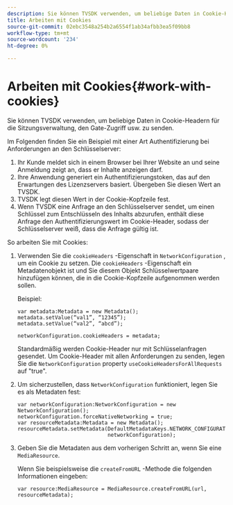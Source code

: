 ```yaml
---
description: Sie können TVSDK verwenden, um beliebige Daten in Cookie-Headern für die Sitzungsverwaltung, den Gate-Zugriff usw. zu senden.
title: Arbeiten mit Cookies
source-git-commit: 02ebc3548a254b2a6554f1ab34afbb3ea5f09bb8
workflow-type: tm+mt
source-wordcount: '234'
ht-degree: 0%

---
```


# Arbeiten mit Cookies{#work-with-cookies}

Sie können TVSDK verwenden, um beliebige Daten in Cookie-Headern für die Sitzungsverwaltung, den Gate-Zugriff usw. zu senden.

Im Folgenden finden Sie ein Beispiel mit einer Art Authentifizierung bei Anforderungen an den Schlüsselserver:

1. Ihr Kunde meldet sich in einem Browser bei Ihrer Website an und seine Anmeldung zeigt an, dass er Inhalte anzeigen darf.
1. Ihre Anwendung generiert ein Authentifizierungstoken, das auf den Erwartungen des Lizenzservers basiert. Übergeben Sie diesen Wert an TVSDK.
1. TVSDK legt diesen Wert in der Cookie-Kopfzeile fest.
1. Wenn TVSDK eine Anfrage an den Schlüsselserver sendet, um einen Schlüssel zum Entschlüsseln des Inhalts abzurufen, enthält diese Anfrage den Authentifizierungswert im Cookie-Header, sodass der Schlüsselserver weiß, dass die Anfrage gültig ist.

So arbeiten Sie mit Cookies:

1. Verwenden Sie die `cookieHeaders` -Eigenschaft in `NetworkConfiguration` , um ein Cookie zu setzen. Die `cookieHeaders` -Eigenschaft ein Metadatenobjekt ist und Sie diesem Objekt Schlüsselwertpaare hinzufügen können, die in die Cookie-Kopfzeile aufgenommen werden sollen.

   Beispiel:

   ```
   var metadata:Metadata = new Metadata(); 
   metadata.setValue(“val1”, “12345”); 
   metadata.setValue(“val2”, “abcd”); 
   
   networkConfiguration.cookieHeaders = metadata;
   ```

   Standardmäßig werden Cookie-Header nur mit Schlüsselanfragen gesendet. Um Cookie-Header mit allen Anforderungen zu senden, legen Sie die `NetworkConfiguration` property `useCookieHeadersForAllRequests` auf &quot;true&quot;.

1. Um sicherzustellen, dass `NetworkConfiguration` funktioniert, legen Sie es als Metadaten fest:

   ```
   var networkConfiguration:NetworkConfiguration = new NetworkConfiguration(); 
   networkConfiguration.forceNativeNetworking = true; 
   var resourceMetadata:Metadata = new Metadata(); 
   resourceMetadata.setMetadata(DefaultMetadataKeys.NETWORK_CONFIGURATION_KEY,  
                                networkConfiguration);
   ```

1. Geben Sie die Metadaten aus dem vorherigen Schritt an, wenn Sie eine `MediaResource`.

   Wenn Sie beispielsweise die `createFromURL` -Methode die folgenden Informationen eingeben:

   ```
   var resource:MediaResource = MediaResource.createFromURL(url, resourceMetadata);
   ```
